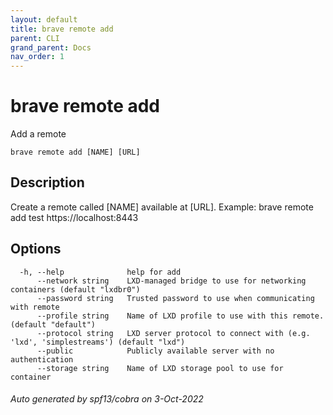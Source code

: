 ```yaml
---
layout: default
title: brave remote add
parent: CLI
grand_parent: Docs
nav_order: 1
---
```


# brave remote add

Add a remote

```
brave remote add [NAME] [URL]
```

## Description

Create a remote called [NAME] available at [URL].
Example: brave remote add test https://localhost:8443

## Options

```
  -h, --help              help for add
      --network string    LXD-managed bridge to use for networking containers (default "lxdbr0")
      --password string   Trusted password to use when communicating with remote
      --profile string    Name of LXD profile to use with this remote. (default "default")
      --protocol string   LXD server protocol to connect with (e.g. 'lxd', 'simplestreams') (default "lxd")
      --public            Publicly available server with no authentication
      --storage string    Name of LXD storage pool to use for container
```

###### Auto generated by spf13/cobra on 3-Oct-2022
